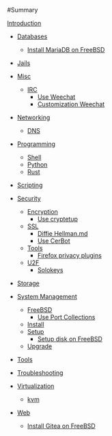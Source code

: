 #Summary

[Introduction](README.md)

- [Databases]()
    - [Install MariaDB on FreeBSD](databases/install-freebsd-mariadb.md)

- [Jails]()

- [Misc]()
    - [IRC]()
        - [Use Weechat](misc/irc/use-weechat.md)
        - [Customization Weechat](misc/irc/custom-weechat.md)

- [Networking]()
    - [DNS]()

- [Programming]()
    - [Shell]()
    - [Python]()
    - [Rust]()

- [Scripting]()

- [Security]()
    - [Encryption]()
        - [Use cryptetup](security/encryption/cryptsetup.md)
    - [SSL]()
        - [Diffie Hellman.md](security/ssl/diffie-hellman.md)
        - [Use CerBot](security/ssl/use-certbot.md)
    - [Tools]()
        - [Firefox privacy plugins](security/tools/firefox-privacy-plugins.md)
    - [U2F]()
        - [Solokeys](security/u2f/solokeys.md)

- [Storage]()

- [System Management]()
    - [FreeBSD]()
        - [Use Port Collections](system-management/freebsd/ports-collection.md)
    - [Install]()
    - [Setup]()
        - [Setup disk on FreeBSD](system-management/setup/setup-freebsd-disk.md)
    - [Upgrade]()

- [Tools]()

- [Troubleshooting]()

- [Virtualization]()
    - [kvm]()

- [Web]()
    - [Install Gitea on FreeBSD](web/install-freebsd-gitea.md)
